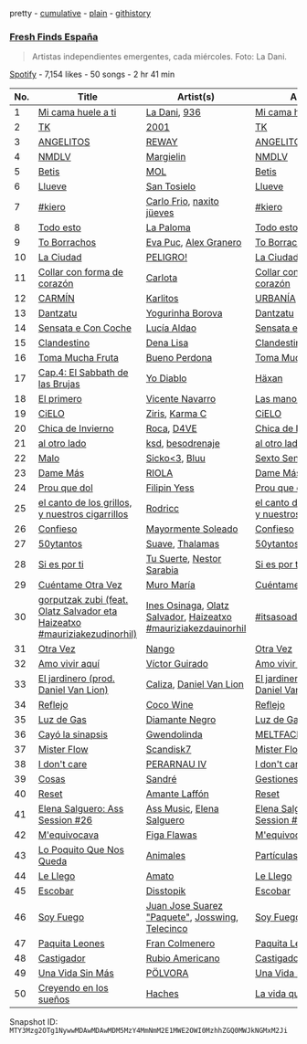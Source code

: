 pretty - [cumulative](/playlists/cumulative/37i9dQZF1DWVhn3qoy98w6.md) - [plain](/playlists/plain/37i9dQZF1DWVhn3qoy98w6) - [githistory](https://github.githistory.xyz/mackorone/spotify-playlist-archive/blob/main/playlists/plain/37i9dQZF1DWVhn3qoy98w6)

### [Fresh Finds España](https://open.spotify.com/playlist/37i9dQZF1DWVhn3qoy98w6)

> Artistas independientes emergentes, cada miércoles\. Foto: La Dani.

[Spotify](https://open.spotify.com/user/spotify) - 7,154 likes - 50 songs - 2 hr 41 min

| No. | Title | Artist(s) | Album | Length |
|---|---|---|---|---|
| 1 | [Mi cama huele a ti](https://open.spotify.com/track/4s5kWwIvjdGROkGS2kQ38V) | [La Dani](https://open.spotify.com/artist/3TJq3RpStgVuYfSyZ1jQJS), [936](https://open.spotify.com/artist/4zbUEP4kM8M21YqMtWbP0v) | [Mi cama huele a ti](https://open.spotify.com/album/2PqaGm3QH7uXQfWs3nB0pt) | 2:07 |
| 2 | [TK](https://open.spotify.com/track/4iPtYxmNRyirGxbA9tHM85) | [2001](https://open.spotify.com/artist/4ptSxeecnfuKKrOm7oCVPT) | [TK](https://open.spotify.com/album/08RDZE517heZAGdYviYRcu) | 2:26 |
| 3 | [ANGELITOS](https://open.spotify.com/track/3QKrnBpFuDbyfj2dpKK1Ae) | [REWAY](https://open.spotify.com/artist/2zPKKlOYbIFo1OayeSLF9C) | [ANGELITOS](https://open.spotify.com/album/51jnFV59JskQyvcvfp0wHX) | 3:04 |
| 4 | [NMDLV](https://open.spotify.com/track/4eAFArk45q3jk70ssY3jMf) | [Margielin](https://open.spotify.com/artist/0Kp2ACUPUbT5GK7gOo6M40) | [NMDLV](https://open.spotify.com/album/1UcPmHrhoOPtIwCTrYGpRF) | 3:58 |
| 5 | [Betis](https://open.spotify.com/track/3Pc4wTHZmOP6TrqmZGHUSR) | [MOL](https://open.spotify.com/artist/0kcjwgqgT7QdNONFwVgQQX) | [Betis](https://open.spotify.com/album/1wZJgeR3nD9qCFu6Ft8oIc) | 3:36 |
| 6 | [Llueve](https://open.spotify.com/track/0k1MYaKJFvChRAm3dx8Ce5) | [San Tosielo](https://open.spotify.com/artist/1Vp0zKCF6r1aut8Emx7CHH) | [Llueve](https://open.spotify.com/album/5twgYHYuQrtXvOzrcTBKJ3) | 3:00 |
| 7 | [\#kiero](https://open.spotify.com/track/1xKeZ81xueH3YDv6UYomhK) | [Carlo Frio](https://open.spotify.com/artist/2ZkSJkvuz5kzvPe4ff1jqc), [naxito jüeves](https://open.spotify.com/artist/38y63ICG47Pee4vUkYlSET) | [\#kiero](https://open.spotify.com/album/6yleLldHHyxeqTlII0DCPK) | 2:31 |
| 8 | [Todo esto](https://open.spotify.com/track/2CInTjiAuiDmXCu1KFwnje) | [La Paloma](https://open.spotify.com/artist/6poevqCIGOy8886WKNTHkv) | [Todo esto](https://open.spotify.com/album/7x0iimj0cN4ydG2P9zk0dg) | 3:56 |
| 9 | [To Borrachos](https://open.spotify.com/track/22LIk5dy9vKKEOmBuozc6Y) | [Eva Puc](https://open.spotify.com/artist/2zA0HW4T836wu7h3atnUiO), [Alex Granero](https://open.spotify.com/artist/1g3OTLUr6xaFaiB01k9gw2) | [To Borrachos](https://open.spotify.com/album/1UN3z7FDBA95Cj2xS0hYdT) | 2:40 |
| 10 | [La Ciudad](https://open.spotify.com/track/571JV3OrWg5HZEuGDdxNq7) | [PELIGRO!](https://open.spotify.com/artist/3FDCL5TTPpKM5liVuuU0f3) | [La Ciudad](https://open.spotify.com/album/6dJj5TF606M4PxjOo8tk1t) | 4:16 |
| 11 | [Collar con forma de corazón](https://open.spotify.com/track/1s4w5WU52NTVlTbUAW3ipE) | [Carlota](https://open.spotify.com/artist/7ieDG7FO3bPWJyP7EDYLvH) | [Collar con forma de corazón](https://open.spotify.com/album/5fEmPRTpPvAGBPfXVftA1B) | 2:51 |
| 12 | [CARMÍN](https://open.spotify.com/track/5UguVNKNa1gJ7hQuIDQf3x) | [Karlitos](https://open.spotify.com/artist/4289hjOSjOgsQWtVTZXTKd) | [URBANÍA](https://open.spotify.com/album/3iQ0qBJHV40R0waujZc6T4) | 2:36 |
| 13 | [Dantzatu](https://open.spotify.com/track/6wAvpCOzFcBqRqdg4Ewlkl) | [Yogurinha Borova](https://open.spotify.com/artist/3wI2ad0IMc8rms3cbGSFJA) | [Dantzatu](https://open.spotify.com/album/6IAloiruG8IcqHV0hMlaHf) | 3:03 |
| 14 | [Sensata e Con Coche](https://open.spotify.com/track/0Zu7LEqtDVePfGgLemNkmA) | [Lucía Aldao](https://open.spotify.com/artist/0E7eYQJsCEDaTAWgdyGnEO) | [Sensata e Con Coche](https://open.spotify.com/album/4iR5zVJUj1WKpaJP6ibebp) | 2:56 |
| 15 | [Clandestino](https://open.spotify.com/track/2xXANCFUNP4MjoK6ABuBa5) | [Dena Lisa](https://open.spotify.com/artist/1cdYg5Jv7PRlRFWV9QWGNB) | [Clandestino](https://open.spotify.com/album/7CzLFyzkfo6UcfifvvdOkK) | 2:18 |
| 16 | [Toma Mucha Fruta](https://open.spotify.com/track/7xh85pSWCi8GXOCYQotwrH) | [Bueno Perdona](https://open.spotify.com/artist/33nKYxZA27Y5o1lO6ezmNn) | [Toma Mucha Fruta](https://open.spotify.com/album/1Kcvs0Gx86LDNHXKe5qTpE) | 2:45 |
| 17 | [Cap.4: El Sabbath de las Brujas](https://open.spotify.com/track/5BnzY7dZ0Ws2SPXeuQlAFZ) | [Yo Diablo](https://open.spotify.com/artist/5Z38kr6DZXdvG4A3fQVu2W) | [Häxan](https://open.spotify.com/album/73dHfYxUCu6FCSJJOfgsUW) | 4:07 |
| 18 | [El primero](https://open.spotify.com/track/3yFlsxRaK7TuIByEWGPdlw) | [Vicente Navarro](https://open.spotify.com/artist/4GQvwhelHXInRiDs6LqrNQ) | [Las manos](https://open.spotify.com/album/1LKDk8RQ588oxmj4tBK39i) | 3:11 |
| 19 | [CiELO](https://open.spotify.com/track/3ENtenJ8VYQOgUgfTmdMQj) | [Ziris](https://open.spotify.com/artist/5Nn2PiwKStd9p9sCB6IyK9), [Karma C](https://open.spotify.com/artist/0o5CzIkmDyHMF4yG4CrAxh) | [CiELO](https://open.spotify.com/album/2h3taGncccCu4jJdFnqcIx) | 2:20 |
| 20 | [Chica de Invierno](https://open.spotify.com/track/2jUzlW1aXULrNudLEILuy2) | [Roca](https://open.spotify.com/artist/0jMfFyuqbWKfmeFA1ML0bw), [D4VE](https://open.spotify.com/artist/1dFwhIa38xisBoXpaSGhnt) | [Chica de Invierno](https://open.spotify.com/album/6XCiiKIxVsmt1V2jy9TVTC) | 3:07 |
| 21 | [al otro lado](https://open.spotify.com/track/6or64oxIvNmIs0ZJKUxMT4) | [ksd](https://open.spotify.com/artist/4vJnCNghxkQlHjgFnSErtS), [besodrenaje](https://open.spotify.com/artist/7vjKRMYOA7mQlF2UiU7USE) | [al otro lado](https://open.spotify.com/album/1u9rrlWYvULFPgcl3ddwux) | 2:00 |
| 22 | [Malo](https://open.spotify.com/track/100r6G2o3DF44DKRxwS1fP) | [Sicko<3](https://open.spotify.com/artist/7Iwo6VLG6FsBbnDqXsakMq), [Bluu](https://open.spotify.com/artist/7MaetI56T44uHIHh0px5zv) | [Sexto Sentido](https://open.spotify.com/album/4KMrl3dANKYwPyhyV5MKQT) | 2:44 |
| 23 | [Dame Más](https://open.spotify.com/track/0Yn93hu24XeA4c60mArRcN) | [RIOLA](https://open.spotify.com/artist/3Ri2BjKwyDM96dsOzYL5r9) | [Dame Más](https://open.spotify.com/album/0ypO0nxa94yBiAKqdvmwWG) | 3:33 |
| 24 | [Prou que dol](https://open.spotify.com/track/1uHqzc9p5WsEMS2OMYg7cI) | [Filipin Yess](https://open.spotify.com/artist/7hr1ydc5Cy7XA7jeMeyZti) | [Prou que dol](https://open.spotify.com/album/57rQibQStJFPsLmiO5GzPO) | 2:29 |
| 25 | [el canto de los grillos, y nuestros cigarrillos](https://open.spotify.com/track/3cFKD72B6b9WOrm7V0yLpk) | [Rodricc](https://open.spotify.com/artist/2Xk1gzXNwqLrrT8gne7oyw) | [el canto de los grillos, y nuestros cigarrillos](https://open.spotify.com/album/3Q94tHKpFLjKSuooJjWL3G) | 1:57 |
| 26 | [Confieso](https://open.spotify.com/track/3rICbpucRAn07CUDf1JKii) | [Mayormente Soleado](https://open.spotify.com/artist/2YBzZDsJtBX9E5sDW2S1rG) | [Confieso](https://open.spotify.com/album/4nvSKnwVp3jPxdNsaNLu26) | 2:49 |
| 27 | [50ytantos](https://open.spotify.com/track/4ugDL0a1t5DeP75zYrUyKB) | [Suave](https://open.spotify.com/artist/16QMnwd53HiSIbB57esWKu), [Thalamas](https://open.spotify.com/artist/55h1mv9K8MNGyZ1ipVzyIg) | [50ytantos](https://open.spotify.com/album/2KaBFiC7UWwIiJLj5tJFIy) | 2:54 |
| 28 | [Si es por ti](https://open.spotify.com/track/5CcS11Barr6ZHmpuUemJ0h) | [Tu Suerte](https://open.spotify.com/artist/1lGllFjgauZcqL6bluX7u1), [Nestor Sarabia](https://open.spotify.com/artist/436Js26Qvup8G3tV2cpfy0) | [Si es por ti](https://open.spotify.com/album/1FDkJ8WwsKoTNC8UqGfX2a) | 2:58 |
| 29 | [Cuéntame Otra Vez](https://open.spotify.com/track/1b6WPcxprk5UnOQMjG53VU) | [Muro María](https://open.spotify.com/artist/5INts4xs8Jf1Rpnkd6Zd2Y) | [Cuéntame Otra Vez](https://open.spotify.com/album/6imnCRWhFPjlYtMOifh0a6) | 3:16 |
| 30 | [gorputzak zubi \(feat\. Olatz Salvador eta Haizeatxo \#mauriziakezudinorhil\)](https://open.spotify.com/track/0l6GHfrUueqEZJ73l6hbSA) | [Ines Osinaga](https://open.spotify.com/artist/46PZxZRKwtppt9wlwX6m4O), [Olatz Salvador](https://open.spotify.com/artist/7cV8rrm23yUOT1ZRJFxZxk), [Haizeatxo \#mauriziakezdauinorhil](https://open.spotify.com/artist/3Ttmc6FyOBf2r03P2be9mM) | [\#itsasoadabidebakarra](https://open.spotify.com/album/5ylWsv5N7ZV4YWqJMCTupU) | 3:28 |
| 31 | [Otra Vez](https://open.spotify.com/track/1XWH9VNhb6GDeThUj8Mvv6) | [Nango](https://open.spotify.com/artist/47bKhQvBQm9tTt2iYYlxEW) | [Otra Vez](https://open.spotify.com/album/6VxgNld4VMg97Pij8xFOsY) | 2:35 |
| 32 | [Amo vivir aquí](https://open.spotify.com/track/2VbHQt1Fv4QGpqO3oJC8Qz) | [Víctor Guirado](https://open.spotify.com/artist/5Z46sMTZ2JtvDVroMVLCcG) | [Amo vivir aquí](https://open.spotify.com/album/2HTvATMEPBptOkIitZ3OHB) | 3:54 |
| 33 | [El jardinero \(prod\. Daniel Van Lion\)](https://open.spotify.com/track/0Kv5fvyYWhxQlUKzPA7EJT) | [Caliza](https://open.spotify.com/artist/64Ve8fqGxAHP0Aw3xwni36), [Daniel Van Lion](https://open.spotify.com/artist/2NGNDqrpyNAbq35FRIgj7h) | [El jardinero \(prod\. Daniel Van Lion\)](https://open.spotify.com/album/0rAsYxEeNXYpMrClbB9vTt) | 4:25 |
| 34 | [Reflejo](https://open.spotify.com/track/6rY1AgB7hPpnHERNPPPP1Z) | [Coco Wine](https://open.spotify.com/artist/3HG6ymY7xTt0Ac0Ve93uNj) | [Reflejo](https://open.spotify.com/album/5a3vuDAQjzTplPC9LzfZr3) | 3:09 |
| 35 | [Luz de Gas](https://open.spotify.com/track/2mU1mvZAjJ5NwDvaIngEPS) | [Diamante Negro](https://open.spotify.com/artist/51WUBWxuW4MAoBwuYraA4v) | [Luz de Gas](https://open.spotify.com/album/6iaMh9Cz78o7ZW53rpyl5w) | 3:13 |
| 36 | [Cayó la sinapsis](https://open.spotify.com/track/0QVHkEOCBG7OwO06ECVW2A) | [Gwendolinda](https://open.spotify.com/artist/0m9Yhfqz0u6f93uFrZv4GE) | [MELTFACE](https://open.spotify.com/album/6fy5HSwQRdEIUeuPwjZany) | 3:05 |
| 37 | [Mister Flow](https://open.spotify.com/track/45QdH594ZmhVznrAtnOxUy) | [Scandisk7](https://open.spotify.com/artist/0ZBUxmJJpYRRsaPnsWZzHr) | [Mister Flow](https://open.spotify.com/album/1WQmFQEOLrNoimKbnpKlOm) | 4:05 |
| 38 | [I don't care](https://open.spotify.com/track/1AInaUIdXj1nptYSBFxxzW) | [PERARNAU IV](https://open.spotify.com/artist/352nccrSloGxGNtjnGhUPo) | [I don't care](https://open.spotify.com/album/647TpD5oGChWIbY1vlyLuJ) | 4:18 |
| 39 | [Cosas](https://open.spotify.com/track/41ZarrjvIOafMNeqE1qVSH) | [Sandré](https://open.spotify.com/artist/5jO693ntO8nc5utL8HpE4H) | [Gestiones Fáciles](https://open.spotify.com/album/4HF3B06HiS1P9vb9PxdGe6) | 3:15 |
| 40 | [Reset](https://open.spotify.com/track/4htQLRaV8M6jPvD7KdAgZC) | [Amante Laffón](https://open.spotify.com/artist/73nKf9LdEfuRB5TJRkai1T) | [Reset](https://open.spotify.com/album/3PjTWLWSnmur9Y1Pz0Xv5w) | 3:15 |
| 41 | [Elena Salguero: Ass Session \#26](https://open.spotify.com/track/747ytluPKRPG9wAxKIJc2a) | [Ass Music](https://open.spotify.com/artist/3Uyxa9wxOHBn9wBbxrgIe1), [Elena Salguero](https://open.spotify.com/artist/1c9P73X3n8wQ81h9zYP2gO) | [Elena Salguero: Ass Session \#26](https://open.spotify.com/album/0T2MRbe6kU7VTlYxklOIX4) | 2:32 |
| 42 | [M'equivocava](https://open.spotify.com/track/4z5fs6oFxAIAd8rFnQY2ez) | [Figa Flawas](https://open.spotify.com/artist/2enhM5DK9oTxWiCVpFIDv3) | [M'equivocava](https://open.spotify.com/album/4x78YKVPr5ixZKXlXnMiCD) | 2:56 |
| 43 | [Lo Poquito Que Nos Queda](https://open.spotify.com/track/68w5fPQWxI9uCw4VGkj7DW) | [Animales](https://open.spotify.com/artist/6McVWAI92LmN1Clhh9U8e1) | [Partículas](https://open.spotify.com/album/1bKEMMJaiYEFSbiSu6lxbV) | 5:02 |
| 44 | [Le Llego](https://open.spotify.com/track/4CpUjCtsftPFhgW5ZIB8hq) | [Amato](https://open.spotify.com/artist/06fTA0V5OCspQOv7aJZO2f) | [Le Llego](https://open.spotify.com/album/0lRhYFyVD70QmDq8ITIioS) | 2:56 |
| 45 | [Escobar](https://open.spotify.com/track/7AMRDSLwfQiav4TZF4uogq) | [Disstopik](https://open.spotify.com/artist/4SBSqcrgPuVSwzJwGWntg6) | [Escobar](https://open.spotify.com/album/5hTOO5Q23KYnBADndz74BK) | 3:53 |
| 46 | [Soy Fuego](https://open.spotify.com/track/1pkObzTJBX9Un4r0qXJnjO) | [Juan Jose Suarez "Paquete"](https://open.spotify.com/artist/6acj0v8XHY5lObAt5aIRxU), [Josswing](https://open.spotify.com/artist/0vUCJNKXl8zVsJ8tWWXLnp), [Telecinco](https://open.spotify.com/artist/0XObwctODgMjE22VStmpUZ) | [Soy Fuego](https://open.spotify.com/album/3h9HQLlvQ1nmDAEMcL2o0n) | 2:07 |
| 47 | [Paquita Leones](https://open.spotify.com/track/6AqVnPUYLZhmp46t3VmFjE) | [Fran Colmenero](https://open.spotify.com/artist/0j7QzQDT6AmLQObewjo6d5) | [Paquita Leones](https://open.spotify.com/album/4ePtVVSNngvhG2uYbS06uS) | 4:46 |
| 48 | [Castigador](https://open.spotify.com/track/3PCmmheP6NIYPdtR4RMFym) | [Rubio Americano](https://open.spotify.com/artist/1ftxl3YpAwbmL02AAABBWx) | [Castigador](https://open.spotify.com/album/3qmMMWfKi8MyoTXM7KMCDf) | 4:45 |
| 49 | [Una Vida Sin Más](https://open.spotify.com/track/1qYGJN1mDashFt44AHYwZU) | [PÖLVORA](https://open.spotify.com/artist/37Wh3JdgQHZCTjNjZZyFZE) | [Una Vida Sin Más](https://open.spotify.com/album/49VXOMdjL92gYUDpGG2okQ) | 3:52 |
| 50 | [Creyendo en los sueños](https://open.spotify.com/track/5Oinyfus0VwiJWlYJNAZRs) | [Haches](https://open.spotify.com/artist/09avX8Apk0um4wNEGog7RI) | [La vida que nos pasa](https://open.spotify.com/album/2oI51PVZrWalprhrzokrky) | 4:20 |

Snapshot ID: `MTY3Mzg2OTg1NywwMDAwMDAwMDM5MzY4MmNmM2E1MWE2OWI0MzhhZGQ0MWJkNGMxM2Ji`
